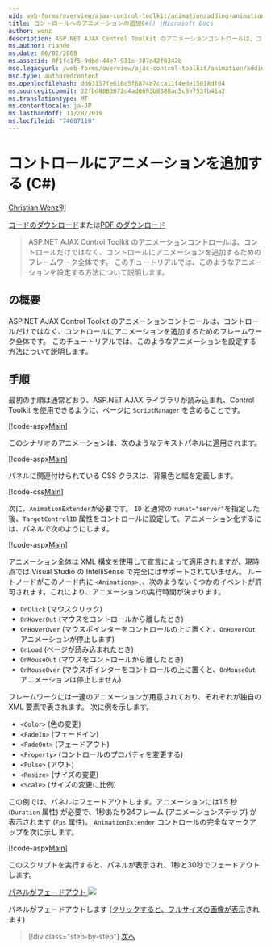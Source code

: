 ```yaml
---
uid: web-forms/overview/ajax-control-toolkit/animation/adding-animation-to-a-control-cs
title: コントロールへのアニメーションの追加C#() |Microsoft Docs
author: wenz
description: ASP.NET AJAX Control Toolkit のアニメーションコントロールは、コントロールだけではなく、コントロールにアニメーションを追加するためのフレームワーク全体です。 このチュートリアルでは、
ms.author: riande
ms.date: 06/02/2008
ms.assetid: 0f1fc1f5-9dbd-44e7-931e-387d42f0342b
msc.legacyurl: /web-forms/overview/ajax-control-toolkit/animation/adding-animation-to-a-control-cs
msc.type: authoredcontent
ms.openlocfilehash: dd63157fe616c5f6874b7cca11f4ede15018df04
ms.sourcegitcommit: 22fbd8863672c4ad6693b8388ad5c8e753fb41a2
ms.translationtype: MT
ms.contentlocale: ja-JP
ms.lasthandoff: 11/28/2019
ms.locfileid: "74607110"
---
```

# <a name="adding-animation-to-a-control-c"></a>コントロールにアニメーションを追加する (C#)

[Christian Wenz](https://github.com/wenz)別

[コードのダウンロード](https://download.microsoft.com/download/f/9/a/f9a26acd-8df4-4484-8a18-199e4598f411/Animation1.cs.zip)または[PDF のダウンロード](https://download.microsoft.com/download/6/7/1/6718d452-ff89-4d3f-a90e-c74ec2d636a3/animation1CS.pdf)

> ASP.NET AJAX Control Toolkit のアニメーションコントロールは、コントロールだけではなく、コントロールにアニメーションを追加するためのフレームワーク全体です。 このチュートリアルでは、このようなアニメーションを設定する方法について説明します。

## <a name="overview"></a>の概要

ASP.NET AJAX Control Toolkit のアニメーションコントロールは、コントロールだけではなく、コントロールにアニメーションを追加するためのフレームワーク全体です。 このチュートリアルでは、このようなアニメーションを設定する方法について説明します。

## <a name="steps"></a>手順

最初の手順は通常どおり、ASP.NET AJAX ライブラリが読み込まれ、Control Toolkit を使用できるように、ページに `ScriptManager` を含めることです。

[!code-aspx[Main](adding-animation-to-a-control-cs/samples/sample1.aspx)]

このシナリオのアニメーションは、次のようなテキストパネルに適用されます。

[!code-aspx[Main](adding-animation-to-a-control-cs/samples/sample2.aspx)]

パネルに関連付けられている CSS クラスは、背景色と幅を定義します。

[!code-css[Main](adding-animation-to-a-control-cs/samples/sample3.css)]

次に、`AnimationExtender`が必要です。 `ID` と通常の `runat="server"`を指定した後、`TargetControlID` 属性をコントロールに設定して、アニメーション化するには、パネルで次のようにします。

[!code-aspx[Main](adding-animation-to-a-control-cs/samples/sample4.aspx)]

アニメーション全体は XML 構文を使用して宣言によって適用されますが、現時点では Visual Studio の IntelliSense で完全にはサポートされていません。 ルートノードがこのノード内に `<Animations>;`、次のようないくつかのイベントが許可されます。これにより、アニメーションの実行時間が決まります。

- `OnClick` (マウスクリック)
- `OnHoverOut` (マウスをコントロールから離したとき)
- `OnHoverOver` (マウスポインターをコントロールの上に置くと、`OnHoverOut` アニメーションが停止します)
- `OnLoad` (ページが読み込まれたとき)
- `OnMouseOut` (マウスをコントロールから離したとき)
- `OnMouseOver` (マウスポインターをコントロールの上に置くと、`OnMouseOut` アニメーションは停止しません)

フレームワークには一連のアニメーションが用意されており、それぞれが独自の XML 要素で表されます。 次に例を示します。

- `<Color>` (色の変更)
- `<FadeIn>` (フェードイン)
- `<FadeOut>` (フェードアウト)
- `<Property>` (コントロールのプロパティを変更する)
- `<Pulse>` (アウト)
- `<Resize>` (サイズの変更)
- `<Scale>` (サイズの変更に比例)

この例では、パネルはフェードアウトします。アニメーションには1.5 秒 (`Duration` 属性) が必要で、1秒あたり24フレーム (アニメーションステップ) が表示されます (`Fps` 属性)。 `AnimationExtender` コントロールの完全なマークアップを次に示します。

[!code-aspx[Main](adding-animation-to-a-control-cs/samples/sample5.aspx)]

このスクリプトを実行すると、パネルが表示され、1秒と30秒でフェードアウトします。

[パネルがフェードアウト ![](adding-animation-to-a-control-cs/_static/image2.png)](adding-animation-to-a-control-cs/_static/image1.png)

パネルがフェードアウトします ([クリックすると、フルサイズの画像が表示](adding-animation-to-a-control-cs/_static/image3.png)されます)

> [!div class="step-by-step"]
> [次へ](executing-several-animations-at-the-same-time-cs.md)
